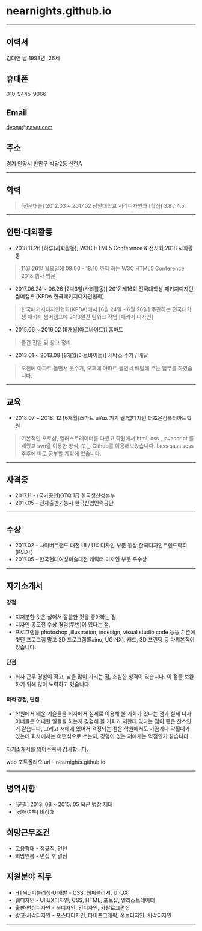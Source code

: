 # nearnights.github.io









-------------------------------------------------------------------------------------------------------------------------------

## 이력서                                       
김대연 남 1993년, 26세  

## 휴대폰                         
010-9445-9066

## Email                                        
dyona@naver.com   

## 주소
경기 안양시 만안구 박달2동 신한A

-------------------------------------------------------------------------------------------------------------------------------

## 학력
> [전문대졸] 2012.03 ~ 2017.02 장안대학교 시각디자인과 [학점] 3.8 / 4.5

-------------------------------------------------------------------------------------------------------------------------------


## 인턴·대외활동
* 2018.11.26 [하루(사회활동)] W3C HTML5 Conference & 전시회 2018 사회활동
> 11월 26일 월요일에 09:00 - 18:10 까지 하는 W3C HTML5 Conference 2018 행사 방문

* 2017.06.24 ~ 06.26 [2박3일(사회활동)] 2017 제16회 전국대학생 패키지디자인 썸머캠프 [KPDA 한국패키지디자인협회] 
> 한국패키지디자인협회(KPDA)에서 [6월 24일 - 6월 26일] 주관하는 전국대학생 패키지 썸머캠프에 2박3일간 팀워크 작업 [패키지 디자인]

* 2015.06 ~ 2016.02 [9개월(아르바이트)] 홈마트
> 물건 진열 및 창고 정리

* 2013.01 ~ 2013.08 [8개월(아르바이트)] 세탁소 수거 / 배달 
> 오전에 아파트 돌면서 옷수거, 오후에 아파트 돌면서 배달해 주는 업무를 하였습니다.


-------------------------------------------------------------------------------------------------------------------------------

## 교육
* 2018.07 ~ 2018. 12 [6개월]스마트 ui/ux 기기 웹/앱디자인 더조은컴퓨터아트학원
> 기본적인 포토샵, 일러스트레이터를 다뤘고 학원에서 html, css , javascript 를 배웠고 svn을 이용한 방식, 또는 Github를 이용해보았습니다.
Lass sass scss 추후에 따로 공부할 계휙에 있습니다.

-------------------------------------------------------------------------------------------------------------------------------

## 자격증
* 2017.11 - (국가공인)GTQ 1급 한국생산성본부
* 2017.05 - 전자출판기능사 한국산업인력공단

-------------------------------------------------------------------------------------------------------------------------------

## 수상
* 2017.02 - 사이버트랜드 대전 UI / UX 디자인 부문 동상 한국디자인트렌드학회(KSDT)
* 2017.05 - 한국현대여성미술대전 캐릭터 디자인 부문 우수상

-------------------------------------------------------------------------------------------------------------------------------

## 자기소개서

#### 강점
* 지저분한 것은 싫어서 깔끔한 것을 좋아하는 점, 
* 디자인 공모전 수상 경험(두번)이 있다는 점, 
* 프로그램을 photoshop ,illustration, indesign, visual studio code 등등 기존에 썻던 프로그램 말고 3D 프로그램(Raino, UG NX), 캐드,
3D 프린팅 등 다뤄본적이 있습니다.

#### 단점
* 회사 근무 경험이 적고, 낯을 많이 가리는 점, 소심한 성격이 있습니다. 이 점을 보완하기 위해 많이 노력하고 있습니다.

#### 외적 강점, 단점
* 학원에서 배운 기술들을 회사에서 실제로 이용해 볼 기회가 있다는 점과 실제 디자이너들은 어떠한 일들을 하는지 경험해 볼 기회가 저한테 있다는 
점이 좋은 찬스인거 같습니다, 그리고 저에게 있어서 걱정되는 점은 학원에서도 가끔가다 막힐때가 있는데 회사에서는 어떤식으로 쓰는지, 경험이 
없는 저에게는 약점인거 같습니다.

자기소개서를 읽어주셔셔 감사합니다.

web 포트폴리오 url - nearnights.github.io

-------------------------------------------------------------------------------------------------------------------------------

## 병역사항	
* [군필] 2013. 08 ~ 2015. 05 육군 병장 제대 
* [장애여부] 비장애

## 희망근무조건
* 고용형태 - 정규직, 인턴
* 희망연봉 - 면접 후 결정

## 지원분야 직무
* HTML·퍼블리싱·UI개발 - CSS, 웹퍼블리셔, UI·UX
* 웹디자인 - UI·UX디자인, CSS, HTML, 포토샵, 일러스트레이터
* 출판·편집디자인 - 북디자인, 인디자인, 카탈로그편집
* 광고·시각디자인 - 포스터디자인, 타이포그래픽, 폰트디자인, 시각디자인

-------------------------------------------------------------------------------------------------------------------------------
